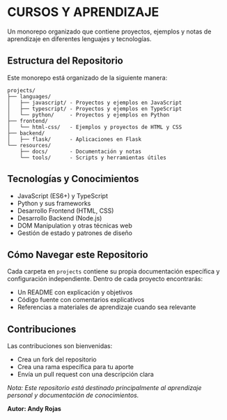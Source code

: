 # CURSOS Y APRENDIZAJE

Un monorepo organizado que contiene proyectos, ejemplos y notas de aprendizaje en diferentes lenguajes y tecnologías.

## Estructura del Repositorio

Este monorepo está organizado de la siguiente manera:

```
projects/
├── languages/
│   ├── javascript/ - Proyectos y ejemplos en JavaScript
│   ├── typescript/ - Proyectos y ejemplos en TypeScript
│   └── python/     - Proyectos y ejemplos en Python
├── frontend/
│   └── html-css/   - Ejemplos y proyectos de HTML y CSS
├── backend/
│   ├── flask/      - Aplicaciones en Flask
└── resources/
    ├── docs/       - Documentación y notas
    └── tools/      - Scripts y herramientas útiles
```

## Tecnologías y Conocimientos

- JavaScript (ES6+) y TypeScript
- Python y sus frameworks
- Desarrollo Frontend (HTML, CSS)
- Desarrollo Backend (Node.js)
- DOM Manipulation y otras técnicas web
- Gestión de estado y patrones de diseño

## Cómo Navegar este Repositorio

Cada carpeta en `projects` contiene su propia documentación específica y configuración independiente. Dentro de cada proyecto encontrarás:

- Un README con explicación y objetivos
- Código fuente con comentarios explicativos
- Referencias a materiales de aprendizaje cuando sea relevante

## Contribuciones

Las contribuciones son bienvenidas:

- Crea un fork del repositorio
- Crea una rama específica para tu aporte
- Envía un pull request con una descripción clara

_Nota: Este repositorio está destinado principalmente al aprendizaje personal y documentación de conocimientos._

**Autor: Andy Rojas**
